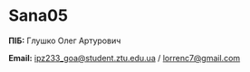 # Sana05

**ПІБ:** Глушко Олег Артурович

**Email:** ipz233_goa@student.ztu.edu.ua / lorrenc7@gmail.com
